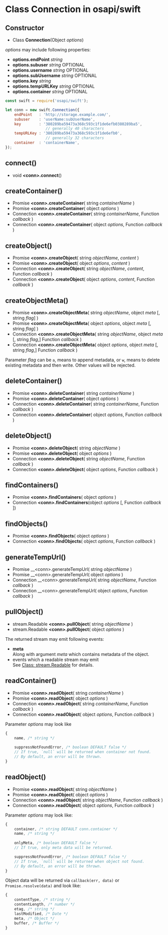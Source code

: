 #	Class Connection in osapi/swift

##	Constructor

*	Class __Connection__(Object *options*)

*options* may include following properties:
*	__options.endPoint__ *string*
*	__options.subuser__ *string* OPTIONAL
*	__options.username__ *string* OPTIONAL
*	__options.subUsername__ *string* OPTIONAL
*	__options.key__ *string*
*	__options.tempURLKey__ *string* OPTIONAL
*	__options.container__ *string* OPTIONAL

```javascript
const swift = require('osapi/swift');

let conn = new swift.Connection({
	endPoint   : 'http://storage.example.com/',
	subuser    : 'userName:subUserName',
	key        : '380289ba59473a368c593c1f1de6efb0380289ba5',
	              // generally 40 characters 
	tempURLKey : '380289ba59473a368c593c1f1de6efb0', 
	              // generally 32 characters
	container  : 'containerName',
});
```

##	connect()

*	void __\<conn\>.connect__()

##	createContainer()

*	Promise __\<conn\>.createContainer__( string *containerName* )
*	Promise __\<conn\>.createContainer__( object *options* )
*	Connection __\<conn\>.createContainer__( string *containerName*, Function *callback* )
*	Connection __\<conn\>.createContainer__( object *options*, Function *callback* )

##	createObject()

*	Promise __\<conn\>.createObject__( string *objectName*, *content* )
*	Promise __\<conn\>.createObject__( object *options*, *content* )
*	Connection __\<conn\>.createObject__( string *objectName*, *content*, Function *callback* )
*	Connection __\<conn\>.createObject__( object *options*, *content*, Function *callback* )

##	createObjectMeta()

*	Promise __\<conn\>.createObjectMeta__( string *objectName*, object *meta* [, string *flag*] )
*	Promise __\<conn\>.createObjectMeta__( object *options*, object *meta* [, string *flag*] )
*	Connection __\<conn\>.createObjectMeta__( string *objectName*, object *meta* [, string *flag*,] Function *callback* )
*	Connection __\<conn\>.createObjectMeta__( object *options*, object *meta* [, string *flag*,] Function *callback* )

Parameter *flag* can be `a`, means to append metadata, or `w`, means to delete existing metadata and then write. Other values will be rejected.

##	deleteContainer()

*	Promise __\<conn\>.deleteContainer__( string *containerName* )
*	Promise __\<conn\>.deleteContainer__( object *options* )
*	Connection __\<conn\>.deleteContainer__( string *containerName*, Function *callback* )
*	Connection __\<conn\>.deleteContainer__( object *options*, Function *callback* )

##	deleteObject()

*	Promise __\<conn\>.deleteObject__( string *objectName* )
*	Promise __\<conn\>.deleteObject__( object *options* )
*	Connection __\<conn\>.deleteObject__( string *objectName*, Function *callback* )
*	Connection __\<conn\>.deleteObject__( object *options*, Function *callback* )

##	findContainers()

*	Promise __\<conn\>.findContainers__( object *options* )
*	Connection __\<conn\>.findContainers__(object *options* [, Function *callback* ])

##	findObjects()

*	Promise __\<conn\>.findObjects__( object *options* )
*	Connection __\<conn\>.findObjects__( object *options*, Function *callback* )

##	generateTempUrl()

*	Promise __\<conn\>.generateTempUrl( string *objectName* )
*	Promise __\<conn\>.generateTempUrl( object *options* )
*	Connection __\<conn\>.generateTempUrl( string *objectName*, Function *callback* )
*	Connection __\<conn\>.generateTempUrl( object *options*, Function *callback* )

##	pullObject()

*	stream.Readable __\<conn\>.pullObject__( string *objectName* )
*	stream.Readable __\<conn\>.pullObject__( object *options* )

The returned stream may emit following events:
-	__meta__  
	Along with argument *meta* which contains metadata of the object. 
-	events which a readable stream may emit  
	See [Class: stream.Readable](https://nodejs.org/dist/latest/docs/api/stream.html#stream_class_stream_readable) for details.

##	readContainer()

*	Promise __\<conn\>.readObject__( string *containerName* )
*	Promise __\<conn\>.readObject__( object *options* )
*	Connection __\<conn\>.readObject__( string *containerName*, Function *callback* )
*	Connection __\<conn\>.readObject__( object *options*, Function *callback* )

Parameter *options* may look like
```javascript
{
	name, /* string */
	
	suppressNotFoundError, /* boolean DEFAULT false */
	// If true, `null` will be returned when container not found.
	// By default, an error will be thrown.
}
```

##	readObject()

*	Promise __\<conn\>.readObject__( string *objectName* )
*	Promise __\<conn\>.readObject__( object *options* )
*	Connection __\<conn\>.readObject__( string *objectName*, Function *callback* )
*	Connection __\<conn\>.readObject__( object *options*, Function *callback* )

Parameter *options* may look like:
```javascript
{
	container, /* string DEFAULT conn.container */
	name, /* string */
	
	onlyMeta, /* boolean DEFAULT false */
	// If true, only meta data will be returned.

	suppressNotFoundError, /* boolean DEFAULT false */
	// If true, `null` will be returned when object not found.
	// By default, an error will be thrown.
}
```

Object data will be returned via `callback(err, data)` or `Promise.resolve(data)` and look like:
```javascript
{
	contentType, /* string */
	contentLength, /* number */
	etag, /* string */
	lastModified, /* Date */
	meta, /* Object */
	buffer, /* Buffer */
}
```

